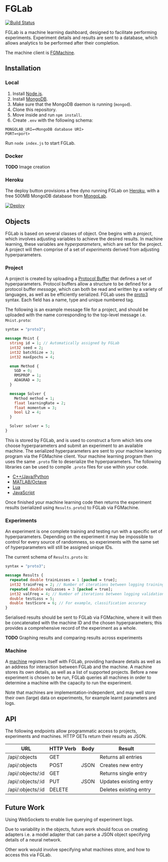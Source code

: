 # FGLab

[![Build Status](https://travis-ci.org/Kaixhin/FGLab.svg?branch=master)](https://travis-ci.org/Kaixhin/FGLab)

FGLab is a machine learning dashboard, designed to facilitate performing experiments. Experiment details and results are sent to a database, which allows analytics to be performed after their completion.

The machine client is [FGMachine](https://github.com/Kaixhin/FGMachine).

## Installation

### Local

1. Install [Node.js](https://nodejs.org/).
1. Install [MongoDB](https://www.mongodb.org/).
1. Make sure that the MongoDB daemon is running (`mongod`).
1. Clone this repository.
1. Move inside and run `npm install`.
1. Create `.env` with the following schema:

```
MONGOLAB_URI=<MongoDB database URI>
PORT=<port>
```

Run `node index.js` to start FGLab.

### Docker

**TODO** Image creation

### Heroku

The deploy button provisions a free dyno running FGLab on [Heroku](https://www.heroku.com), with a free 500MB MongoDB database from [MongoLab](https://mongolab.com/).

[![Deploy](https://www.herokucdn.com/deploy/button.png)](https://heroku.com/deploy)

## Objects

FGLab is based on several classes of object. One begins with a *project*, which involves adjusting variables to achieve the desired results. In machine learning, these variables are *hyperparameters*, which are set for the project. A project will then comprise of a set of *experiments* derived from adjusting hyperparameters.

### Project

A project is created by uploading a [Protocol Buffer](https://developers.google.com/protocol-buffers/) that defines a set of hyperparameters. Protocol buffers allow a structure to be defined for a protocol buffer *message*, which can both be read and written by a variety of languages, as well as be efficiently serialized. FGLab uses the [proto3](https://developers.google.com/protocol-buffers/docs/proto3) syntax. Each field has a name, type and unique numbered tag.

The following is an example message file for a project, and should be uploaded with the name corresponding to the top-level message i.e. `Mnist.proto`:

```protobuf
syntax = "proto3";

message Mnist {
  string id = 1; // Automatically assigned by FGLab
  int32 seed = 2;
  int32 batchSize = 3;
  int32 maxEpochs = 4;

  enum Method {
    SGD = 0;
    RMSPROP = 1;
    ADAGRAD = 3;
  }

  message Solver {
    Method method = 1;
    float learningRate = 2;
    float momentum = 3;
    bool L2 = 4;
  }

  Solver solver = 5;
}
```

This is stored by FGLab, and is used to construct a form which lets one choose hyperparameters and submit an experiment to an available machine. The serialized hyperparameters are sent to 
your machine learning program via the FGMachine client. Your machine learning program then uses the same `.proto` file to deserialize the hyperparameters. The following libraries can be used to compile `.proto` files for use within your code.

- [C++/Java/Python](https://github.com/google/protobuf)
- [MATLAB/Octave](https://github.com/elap/protobuf-matlab)
- [Lua](https://github.com/Sravan2j/lua-pb)
- [JavaScript](https://github.com/dcodeIO/ProtoBuf.js)

Once finished your machine learning code then returns the experiment results (serialized using `Results.proto`) to FGLab via FGMachine.

### Experiments

An experiment is one complete training and testing run with a specific set of hyperparameters. Depending on the experiment it may be impossible to control for every source of randomness, so experiments with the same set of hyperparameters will still be assigned unique IDs.

The current schema of `Results.proto` is:

```protobuf
syntax = "proto3";

message Results {
  repeated double trainLosses = 1 [packed = true];
  int32 trainFreq = 2; // Number of iterations between logging training loss
  repeated double valLosses = 3 [packed = true];
  int32 valFreq = 4; // Number of iterations between logging validation loss
  double testLoss = 5;
  double testScore = 6; // For example, classification accuracy
}
```

Serialised results should be sent to FGLab via FGMachine, where it will then be concatenated with the machine ID and the chosen hyperparameters; this provides a comprehensive record of the experiment as a whole.

**TODO** Graphing results and comparing results across experiments

### Machine

A [machine](https://github.com/Kaixhin/FGMachine) registers itself with FGLab, providing hardware details as well as an address for interaction between FGLab and the machine. A machine stores its own details, as well as a list of supported projects. Before a new experiment is chosen to be run, FGLab queries all machines in order to determine a machine with the capacity to run the experiment.

Note that machines are implementation-independent, and may well store their own (large) data on experiments, for example learnt parameters and logs.

## API

The following endpoints allow programmatic access to projects, experiments and machines. HTTP GETs return their results as JSON.

| URL               | HTTP Verb | Body | Result                 |
|-------------------|-----------|------|------------------------|
| /api/:objects     | GET       |      | Returns all entries    |
| /api/:objects     | POST      | JSON | Creates new entry      |
| /api/:objects/:id | GET       |      | Returns single entry   |
| /api/:objects/:id | PUT       | JSON | Updates existing entry |
| /api/:objects/:id | DELETE    |      | Deletes existing entry |

## Future Work

Using WebSockets to enable live querying of experiment logs.

Due to variability in the objects, future work should focus on creating adapters i.e. a model adapter that can parse a JSON object specifying details of a neural network.

Other work would involve specifying what machines store, and how to access this via FGLab.
